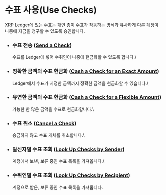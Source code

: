 # 수표 사용(Use Checks)

XRP Ledger에 있는 수표는 개인 종이 수표가 작동하는 방식과 유사하게 다른 계정이 나중에 자금을 청구할 수 있도록 승인합니다.



*   ### 수표 전송 ([Send a Check](https://xrpl.org/send-a-check.html))

    수표를 Ledger에 넣어 수취인이 나중에 현금화할 수 있도록 합니다.\

*   ### 정확한 금액의 수표 현금화 ([Cash a Check for an Exact Amount](https://xrpl.org/cash-a-check-for-an-exact-amount.html))

    Ledger에서 수표가 지정한 금액까지 정확한 금액을 현금화할 수 있습니다.\

*   ### 유연한 금액의 수표 현금화 ([Cash a Check for a Flexible Amount](https://xrpl.org/cash-a-check-for-a-flexible-amount.html))

    가능한 한 많은 금액을 수표로 현금화합니다.\

*   ### 수표 취소 ([Cancel a Check](https://xrpl.org/cancel-a-check.html))

    송금하지 않고 수표 개체를 취소합니다.\

*   ### 발신자별 수표 조회 ([Look Up Checks by Sender](https://xrpl.org/look-up-checks-by-sender.html))

    계정에서 보낸, 보류 중인 수표 목록을 가져옵니다.\

*   ### 수취인별 수표 조회 ([Look Up Checks by Recipient](https://xrpl.org/look-up-checks-by-recipient.html))

    계정으로 받은, 보류 중인 수표 목록을 가져옵니다.
